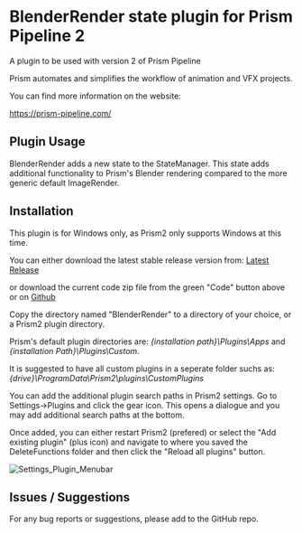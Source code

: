 # **BlenderRender state plugin for Prism Pipeline 2**
A plugin to be used with version 2 of Prism Pipeline 

Prism automates and simplifies the workflow of animation and VFX projects.

You can find more information on the website:

https://prism-pipeline.com/


## **Plugin Usage**

BlenderRender adds a new state to the StateManager.  This state adds additional functionality to Prism's Blender rendering compared to the more generic default ImageRender.





## **Installation**

This plugin is for Windows only, as Prism2 only supports Windows at this time.

You can either download the latest stable release version from: [Latest Release](https://github.com/AltaArts/DeleteFunctions--Prism-Plugin/releases/latest)

or download the current code zip file from the green "Code" button above or on [Github](https://github.com/JBreckeen/DeleteFunctions--Prism-Plugin/tree/main)

Copy the directory named "BlenderRender" to a directory of your choice, or a Prism2 plugin directory.

Prism's default plugin directories are: *{installation path}\Plugins\Apps* and *{installation Path}\Plugins\Custom*.

It is suggested to have all custom plugins in a seperate folder suchs as: *{drive}\ProgramData\Prism2\plugins\CustomPlugins*

You can add the additional plugin search paths in Prism2 settings.  Go to Settings->Plugins and click the gear icon.  This opens a dialogue and you may add additional search paths at the bottom.

Once added, you can either restart Prism2 (prefered) or select the "Add existing plugin" (plus icon) and navigate to where you saved the DeleteFunctions folder and then click the "Reload all plugins" button.

![Settings_Plugin_Menubar](https://github.com/AltaArts/BlenderRender--Prism-Render-State/assets/86539171/252061e3-9b15-4683-9e23-80bf872d6595)


## **Issues / Suggestions**

For any bug reports or suggestions, please add to the GitHub repo.


